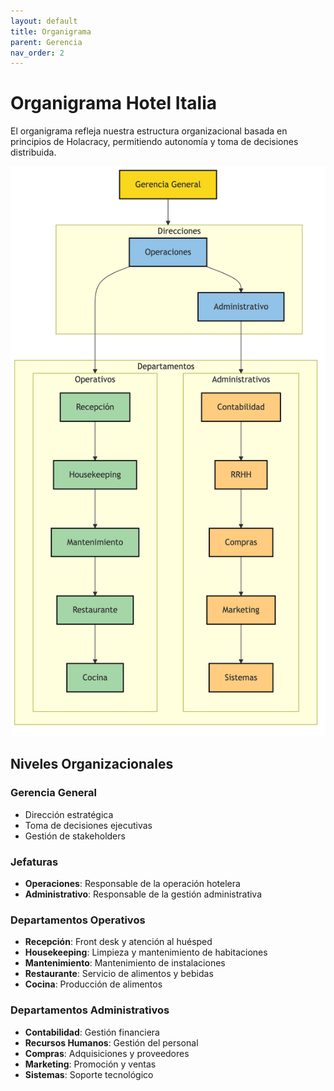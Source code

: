 ```yaml
---
layout: default
title: Organigrama
parent: Gerencia
nav_order: 2
---
```


# Organigrama Hotel Italia

El organigrama refleja nuestra estructura organizacional basada en principios de Holacracy, permitiendo autonomía y toma de decisiones distribuida.

![Organigrama Hotel Italia](/assets/images/organigrama.png)

## Niveles Organizacionales

### Gerencia General
- Dirección estratégica
- Toma de decisiones ejecutivas
- Gestión de stakeholders

### Jefaturas
- **Operaciones**: Responsable de la operación hotelera
- **Administrativo**: Responsable de la gestión administrativa

### Departamentos Operativos
- **Recepción**: Front desk y atención al huésped
- **Housekeeping**: Limpieza y mantenimiento de habitaciones
- **Mantenimiento**: Mantenimiento de instalaciones
- **Restaurante**: Servicio de alimentos y bebidas
- **Cocina**: Producción de alimentos

### Departamentos Administrativos
- **Contabilidad**: Gestión financiera
- **Recursos Humanos**: Gestión del personal
- **Compras**: Adquisiciones y proveedores
- **Marketing**: Promoción y ventas
- **Sistemas**: Soporte tecnológico